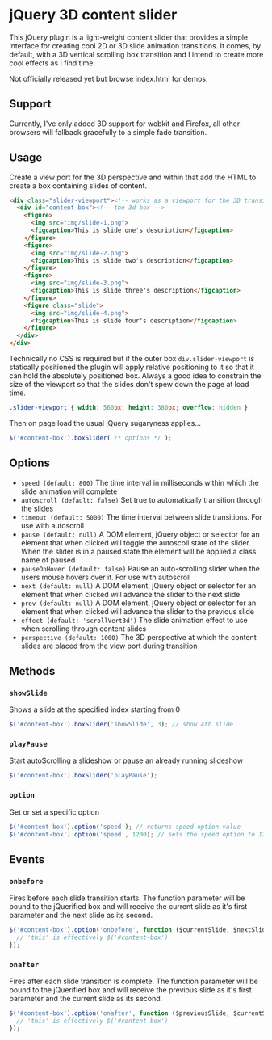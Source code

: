 jQuery 3D content slider
===

This jQuery plugin is a light-weight content slider that provides a simple
interface for creating cool 2D or 3D slide animation transitions. It comes, by
default, with a 3D vertical scrolling box transition and I intend to create
more cool effects as I find time.

Not officially released yet but browse index.html for demos.

Support
---

Currently, I've only added 3D support for webkit and Firefox, all other browsers
will fallback gracefully to a simple fade transition.

Usage
---

Create a view port for the 3D perspective and within that add the HTML to create
a box containing slides of content.

```html
<div class="slider-viewport"><!-- works as a viewport for the 3D transitions -->
  <div id="content-box"><!-- the 3d box -->
    <figure>
      <img src="img/slide-1.png">
      <figcaption>This is slide one's description</figcaption>
    </figure>
    <figure>
      <img src="img/slide-2.png">
      <figcaption>This is slide two's description</figcaption>
    </figure>
    <figure>
      <img src="img/slide-3.png">
      <figcaption>This is slide three's description</figcaption>
    </figure>
    <figure class="slide">
      <img src="img/slide-4.png">
      <figcaption>This is slide four's description</figcaption>
    </figure>
  </div>
</div>
```

Technically no CSS is required but if the outer box `div.slider-viewport` is
statically positioned the plugin will apply relative positioning to it so that
it can hold the absolutely positioned box. Always a good idea to constrain the 
size of the viewport so that the slides don't spew down the page at load time.

```css
.slider-viewport { width: 560px; height: 380px; overflow: hidden }
```

Then on page load the usual jQuery sugaryness applies...

```javascript
$('#content-box').boxSlider( /* options */ );
```

Options
---

* `speed (default: 800)` The time interval in milliseconds within which the
  slide animation will complete
* `autoscroll (default: false)` Set true to automatically transition through
  the slides
* `timeout (default: 5000)` The time interval between slide transitions. For use
  with autoscroll
* `pause (default: null)` A DOM element, jQuery object or selector for an element
  that when clicked will toggle the autoscoll state of the slider. When the slider
  is in a paused state the element will be applied a class name of paused
* `pauseOnHover (default: false)` Pause an auto-scrolling slider when the users
  mouse hovers over it. For use with autoscroll
* `next (default: null)` A DOM element, jQuery object or selector for an element
  that when clicked will advance the slider to the next slide
* `prev (default: null)` A DOM element, jQuery object or selector for an element
  that when clicked will advance the slider to the previous slide
* `effect (default: 'scrollVert3d')` The slide animation effect to use when
  scrolling through content slides
* `perspective (default: 1000)` The 3D perspective at which the content slides
  are placed from the view port during transition

Methods
---

### `showSlide`

Shows a slide at the specified index starting from 0

```javascript
$('#content-box').boxSlider('showSlide', 3); // show 4th slide
```
### `playPause`

Start autoScrolling a slideshow or pause an already running slideshow

```javascript
$('#content-box').boxSlider('playPause');
```

### `option`

Get or set a specific option

```javascript
$('#content-box').option('speed'); // returns speed option value
$('#content-box').option('speed', 1200); // sets the speed option to 1200
```

Events
---

### `onbefore`

Fires before each slide transition starts. The function parameter will be bound
to the jQuerified box and will receive the current slide as it's first parameter
and the next slide as its second.

```javascript
$('#content-box').option('onbefore', function ($currentSlide, $nextSlide) {
  // 'this' is effectively $('#content-box')
});
```

### `onafter`

Fires after each slide transition is complete. The function parameter will be bound
to the jQuerified box and will receive the previous slide as it's first parameter
and the current slide as its second.

```javascript
$('#content-box').option('onafter', function ($previousSlide, $currentSlide) {
  // 'this' is effectively $('#content-box')
});
```
